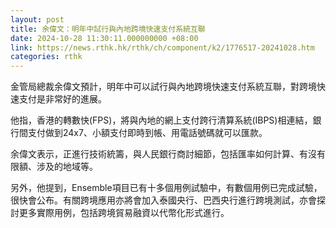 ```yaml
---
layout: post
title: 余偉文：明年中試行與內地跨境快速支付系統互聯
date: 2024-10-28 11:30:11.000000000 +08:00
link: https://news.rthk.hk/rthk/ch/component/k2/1776517-20241028.htm
categories: rthk
---
```


金管局總裁余偉文預計，明年中可以試行與內地跨境快速支付系統互聯，對跨境快速支付是非常好的進展。

他指，香港的轉數快(FPS)，將與內地的網上支付跨行清算系統(IBPS)相連結，銀行間支付做到24x7、小額支付即時到帳、用電話號碼就可以匯款。

余偉文表示，正進行技術統籌，與人民銀行商討細節，包括匯率如何計算、有沒有限額、涉及的地域等。

另外，他提到，Ensemble項目已有十多個用例試驗中，有數個用例已完成試驗，很快會公布。有關跨境應用亦將會加入泰國央行、巴西央行進行跨境測試，亦會探討更多實際用例，包括跨境貿易融資以代幣化形式進行。
